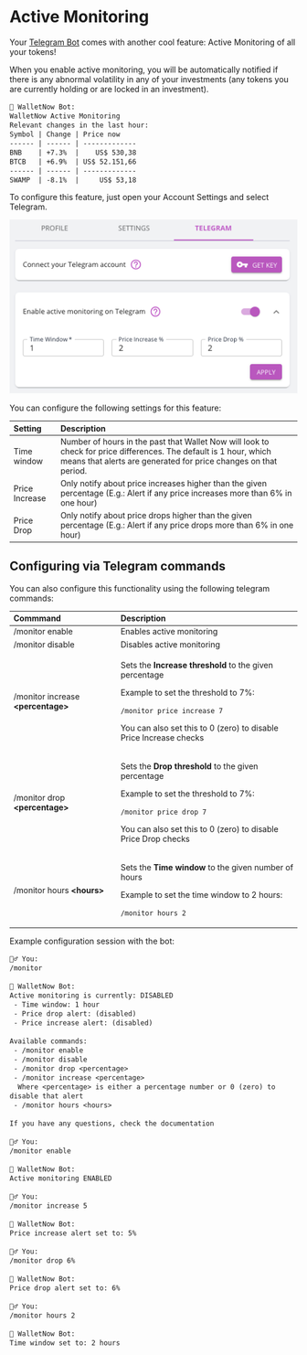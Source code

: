 # Active Monitoring

Your [Telegram Bot](telegram-bot.md) comes with another cool feature: Active Monitoring of all your tokens!

When you enable active monitoring, you will be automatically notified if there is any abnormal volatility in any of your investments \(any tokens you are currently holding or are locked in an investment\).

```text
🤖 WalletNow Bot:
WalletNow Active Monitoring
Relevant changes in the last hour:
Symbol | Change | Price now    
------ | ------ | -------------
BNB    | +7.3%  |    US$ 530,38
BTCB   | +6.9%  | US$ 52.151,66
------ | ------ | -------------
SWAMP  | -8.1%  |     US$ 53,18
```

To configure this feature, just open your Account Settings and select Telegram.

![](../.gitbook/assets/image%20%2833%29.png)

You can configure the following settings for this feature:

| Setting | Description |
| :--- | :--- |
| Time window | Number of hours in the past that Wallet Now will look to check for price differences. The default is 1 hour, which means that alerts are generated for price changes on that period. |
| Price Increase | Only notify about price increases higher than the given percentage \(E.g.: Alert if any price increases more than 6% in one hour\) |
| Price Drop | Only notify about price drops higher than the given percentage \(E.g.: Alert if any price drops more than 6% in one hour\) |

## Configuring via Telegram commands

You can also configure this functionality using the following telegram commands:

<table>
  <thead>
    <tr>
      <th style="text-align:left">Commmand</th>
      <th style="text-align:left">Description</th>
    </tr>
  </thead>
  <tbody>
    <tr>
      <td style="text-align:left">/monitor enable</td>
      <td style="text-align:left">Enables active monitoring</td>
    </tr>
    <tr>
      <td style="text-align:left">/monitor disable</td>
      <td style="text-align:left">Disables active monitoring</td>
    </tr>
    <tr>
      <td style="text-align:left">/monitor increase <b>&lt;percentage&gt;</b>
      </td>
      <td style="text-align:left">
        <p>Sets the <b>Increase threshold</b> to the given percentage</p>
        <p>Example to set the threshold to 7%:</p>
        <p><code>/monitor price increase 7</code>
        </p>
        <p>You can also set this to 0 (zero) to disable Price Increase checks</p>
      </td>
    </tr>
    <tr>
      <td style="text-align:left">/monitor drop <b>&lt;percentage&gt;</b>
      </td>
      <td style="text-align:left">
        <p>Sets the <b>Drop threshold</b> to the given percentage</p>
        <p>Example to set the threshold to 7%:</p>
        <p><code>/monitor price drop 7</code>
        </p>
        <p>You can also set this to 0 (zero) to disable Price Drop checks</p>
      </td>
    </tr>
    <tr>
      <td style="text-align:left">/monitor hours <b>&lt;hours&gt;</b>
      </td>
      <td style="text-align:left">
        <p>Sets the <b>Time window</b> to the given number of hours</p>
        <p>Example to set the time window to 2 hours:</p>
        <p><code>/monitor hours 2</code>
        </p>
      </td>
    </tr>
  </tbody>
</table>

Example configuration session with the bot:

```text
🙍‍♂️ You:
/monitor

🤖 WalletNow Bot:
Active monitoring is currently: DISABLED
 - Time window: 1 hour
 - Price drop alert: (disabled)
 - Price increase alert: (disabled)

Available commands:
 - /monitor enable 
 - /monitor disable
 - /monitor drop <percentage>
 - /monitor increase <percentage>
  Where <percentage> is either a percentage number or 0 (zero) to disable that alert
 - /monitor hours <hours>

If you have any questions, check the documentation

🙍‍♂️ You:
/monitor enable

🤖 WalletNow Bot:
Active monitoring ENABLED

🙍‍♂️ You:
/monitor increase 5

🤖 WalletNow Bot:
Price increase alert set to: 5%

🙍‍♂️ You:
/monitor drop 6%

🤖 WalletNow Bot:
Price drop alert set to: 6%

🙍‍♂️ You:
/monitor hours 2

🤖 WalletNow Bot:
Time window set to: 2 hours
```

